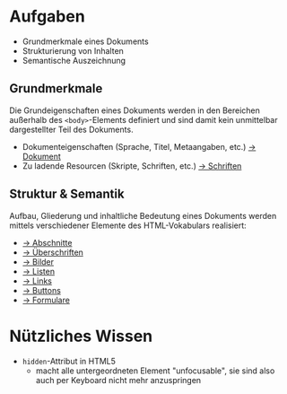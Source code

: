 # Aufgaben

* Grundmerkmale eines Dokuments
* Strukturierung von Inhalten
* Semantische Auszeichnung

## Grundmerkmale

Die Grundeigenschaften eines Dokuments werden in den Bereichen außerhalb des `<body>`-Elements definiert und sind damit kein unmittelbar dargestellter Teil des Dokuments.

* Dokumenteigenschaften (Sprache, Titel, Metaangaben, etc.) [→ Dokument](html/document.md)
* Zu ladende Resourcen (Skripte, Schriften, etc.) [→ Schriften](html/fonts.md)

## Struktur & Semantik

Aufbau, Gliederung und inhaltliche Bedeutung eines Dokuments werden mittels verschiedener Elemente des HTML-Vokabulars realisiert:

* [→ Abschnitte](html/elements/sectioning.md)
* [→ Überschriften](html/elements/headings.md)
* [→ Bilder](html/elements/images.md)
* [→ Listen](html/elements/lists.md)
* [→ Links](html/elements/links.md)
* [→ Buttons](html/elements/buttons.md)
* [→ Formulare](html/elements/forms.md)

# Nützliches Wissen

* `hidden`-Attribut in HTML5
    * macht alle untergeordneten Element "unfocusable", sie sind also auch per Keyboard nicht mehr anzuspringen